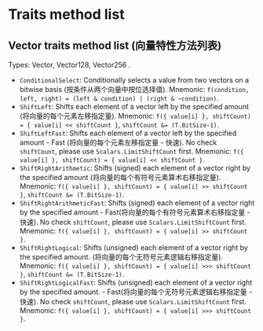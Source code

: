 # Traits method list

## Vector traits method list (向量特性方法列表)
Types: Vector, Vector128, Vector256 .

- `ConditionalSelect`: Conditionally selects a value from two vectors on a bitwise basis (按条件从两个向量中按位选择值).
  Mnemonic: `f(condition, left, right) = (left & condition) | (right & ~condition)`.
- `ShiftLeft`: Shifts each element of a vector left by the specified amount (将向量的每个元素左移指定量).
  Mnemonic: `f({ value[i] }, shiftCount) = { value[i] << shiftCount }`, `shiftCount &= (T.BitSize-1)`.
- `ShiftLeftFast`: Shifts each element of a vector left by the specified amount - Fast (将向量的每个元素左移指定量 - 快速). No check `shiftCount`, please use `Scalars.LimitShiftCount` first.
  Mnemonic: `f({ value[i] }, shiftCount) = { value[i] << shiftCount }`.
- `ShiftRightArithmetic`: Shifts (signed) each element of a vector right by the specified amount (将向量的每个有符号元素算术右移指定量).
  Mnemonic: `f({ value[i] }, shiftCount) = { value[i] >> shiftCount }`, `shiftCount &= (T.BitSize-1)`.
- `ShiftRightArithmeticFast`: Shifts (signed) each element of a vector right by the specified amount - Fast(将向量的每个有符号元素算术右移指定量 - 快速). No check `shiftCount`, please use `Scalars.LimitShiftCount` first.
  Mnemonic: `f({ value[i] }, shiftCount) = { value[i] >> shiftCount }`.
- `ShiftRightLogical`: Shifts (unsigned) each element of a vector right by the specified amount. (将向量的每个无符号元素逻辑右移指定量).
  Mnemonic: `f({ value[i] }, shiftCount) = { value[i] >>> shiftCount }`, `shiftCount &= (T.BitSize-1)`.
- `ShiftRightLogicalFast`: Shifts (unsigned) each element of a vector right by the specified amount. - Fast(将向量的每个无符号元素逻辑右移指定量 - 快速). No check `shiftCount`, please use `Scalars.LimitShiftCount` first.
  Mnemonic: `f({ value[i] }, shiftCount) = { value[i] >>> shiftCount }`.
